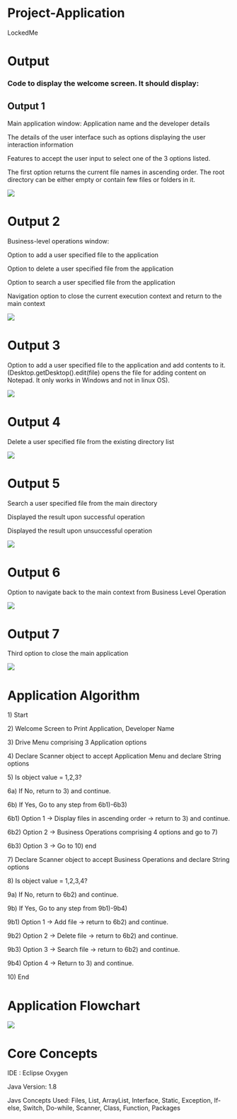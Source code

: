 # Project-Application
LockedMe
<h1>Output</h1>
<h3>Code to display the welcome screen. It should display:</h3>
<h2>Output 1</h2>
<p>Main application window: Application name and the developer details</p>
<p>The details of the user interface such as options displaying the user interaction information</p>
<p>Features to accept the user input to select one of the 3 options listed.</p>
<p>The first option returns the current file names in ascending order. The root directory can be either empty or contain few files or folders in it.</p>
<img src="Images/1.PNG">
<h1>Output 2</h1>
<p>Business-level operations window:</p>
<p>Option to add a user specified file to the application</p>
<p>Option to delete a user specified file from the application</p>
<p>Option to search a user specified file from the application</p>
<p>Navigation option to close the current execution context and return to the main context</p>
<img src="Images/2.PNG">
<h1>Output 3</h1>
<p>Option to add a user specified file to the application and add contents to it.(Desktop.getDesktop().edit(file) opens the file for adding content on Notepad. It only works in Windows and not in linux OS).</p>
<img src="Images/3.PNG">
<h1>Output 4</h1>
<p>Delete a user specified file from the existing directory list</p>
<img src="Images/4.PNG">
<h1>Output 5</h1>
<p>Search a user specified file from the main directory</p>
<p>Displayed the result upon successful operation</p>
<p>Displayed the result upon unsuccessful operation</p>
<img src="Images/5.PNG">
<h1>Output 6</h1>
<p>Option to navigate back to the main context from Business Level Operation</p>
<img src="Images/6.PNG">
<h1>Output 7</h1>
<p>Third option to close the main application</p>
<img src="Images/7.PNG">
<h1>Application Algorithm</h1>
<p>1) Start</p>
<p>2) Welcome Screen to Print Application, Developer Name</p>
<p>3) Drive Menu comprising 3 Application options </p>
<p>4) Declare Scanner object to accept Application Menu  and declare String options </p>
<p>5) Is object value = 1,2,3?</p>
<p>6a) If No, return to 3) and continue.</p>
<p>6b) If Yes, Go to any step from 6b1)-6b3)</p>
<p>   6b1) Option 1 -> Display files in ascending order -> return to 3) and continue.</p>
<p>  6b2) Option 2 -> Business Operations comprising 4 options and go to 7)</p>
<p>  6b3) Option 3 -> Go to 10) end</p>
<p>7) Declare Scanner object to accept Business  Operations  and declare String options </p>
<p>8) Is object value = 1,2,3,4?</p>
<p>9a) If No, return to 6b2) and continue.</p>
<p>9b) If Yes, Go to any step from 9b1)-9b4)</p>
<p>   9b1) Option 1 -> Add file -> return to 6b2) and continue.</p>
<p>   9b2) Option 2 -> Delete file -> return to 6b2) and continue.</p>
<p>   9b3) Option 3 -> Search file -> return to 6b2) and continue.</p>
<p>   9b4) Option 4 -> Return to 3) and continue.</p>
<p>10) End</p>
<h1>Application Flowchart</h1>
<img src="Flowchart.PNG">
<h1>Core Concepts</h1>
<p>IDE : Eclipse Oxygen</p>
<p>Java Version: 1.8</p>
<p>Javs Concepts Used: Files, List, ArrayList, Interface, Static, Exception, If-else, Switch, Do-while, Scanner, Class, Function, Packages</p>